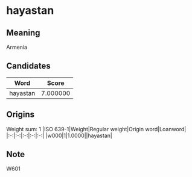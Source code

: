 # hayastan

## Meaning

Armenia

## Candidates

|Word|Score|
|:-:|:-:|
|hayastan|7.000000|

## Origins

Weight sum: 1
|ISO 639-1|Weight|Regular weight|Origin word|Loanword|
|:-:|:-:|:-:|:-:|:-:|
|w000|1|1.0000||hayastan|

## Note

W601
